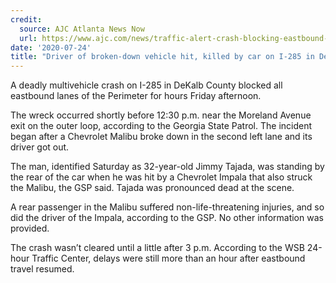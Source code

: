 ```yaml
---
credit:
  source: AJC Atlanta News Now
  url: https://www.ajc.com/news/traffic-alert-crash-blocking-eastbound-lanes-of-i-285-in-dekalb/PE7CVUMBUBEGFFEV3K33HZ4DOM/
date: '2020-07-24'
title: "Driver of broken-down vehicle hit, killed by car on I-285 in DeKalb"
---
```

A deadly multivehicle crash on I-285 in DeKalb County blocked all eastbound lanes of the Perimeter for hours Friday afternoon.

The wreck occurred shortly before 12:30 p.m. near the Moreland Avenue exit on the outer loop, according to the Georgia State Patrol. The incident began after a Chevrolet Malibu broke down in the second left lane and its driver got out.

The man, identified Saturday as 32-year-old Jimmy Tajada, was standing by the rear of the car when he was hit by a Chevrolet Impala that also struck the Malibu, the GSP said. Tajada was pronounced dead at the scene.

A rear passenger in the Malibu suffered non-life-threatening injuries, and so did the driver of the Impala, according to the GSP. No other information was provided.

The crash wasn’t cleared until a little after 3 p.m. According to the WSB 24-hour Traffic Center, delays were still more than an hour after eastbound travel resumed.
